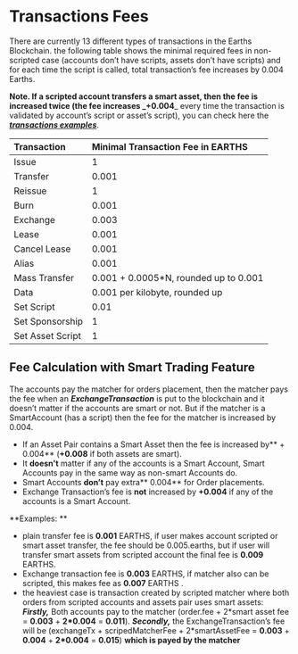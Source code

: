 # Transactions Fees

There are currently 13 different types of transactions in the Earths Blockchain. the following table shows the minimal required fees in non-scripted case \(accounts don’t have scripts, assets don’t have scripts\) and for each time the script is called, total transaction’s fee increases by 0.004 Earths.

**Note. **If a scripted account transfers a smart asset, then the fee is increased twice \(the fee increases _**+0.004**_ every time the transaction is validated by account’s script or asset’s script\), you can check here the [_**transactions examples**_](../earths-api-and-sdk/earths-node-rest-api/example-transactions.md).

| Transaction | Minimal Transaction Fee in EARTHS |
| :--- | :--- |
| Issue | 1 |
| Transfer | 0.001 |
| Reissue | 1 |
| Burn | 0.001 |
| Exchange | 0.003 |
| Lease | 0.001 |
| Cancel Lease | 0.001 |
| Alias | 0.001 |
| Mass Transfer | 0.001 + 0.0005\*N, rounded up to 0.001 |
| Data | 0.001 per kilobyte, rounded up |
| Set Script | 0.01 |
| Set Sponsorship | 1 |
| Set Asset Script | 1 |

## Fee Calculation with Smart Trading Feature

The accounts pay the matcher for orders placement, then the matcher pays the fee when an _**ExchangeTransaction**_ is put to the blockchain and it doesn’t matter if the accounts are smart or not. But if the matcher is a SmartAccount \(has a script\) then the fee for the matcher is increased by 0.004.

* If an Asset Pair contains a Smart Asset then the fee is increased by** + 0.004** \(**+0.008** if both assets are smart\).
* It **doesn't** matter if any of the accounts is a Smart Account, Smart Accounts pay in the same way as non-smart Accounts do.
* Smart Accounts **don’t** pay extra** 0.004** for Order placements.
* Exchange Transaction’s fee is **not** increased by **+0.004** if any of the accounts is a Smart Account.

**Examples: **

* plain transfer fee is **0.001** EARTHS, if user makes account scripted or smart asset transfer, the fee should be 0.005.earths, but if user will transfer smart assets from scripted account the final fee is **0.009** EARTHS.
* Exchange transaction fee is **0.003** EARTHS, if matcher also can be scripted, this makes fee as **0.007** EARTHS .
* the heaviest case is transaction created by scripted matcher where both orders from scripted accounts and assets pair uses smart assets: _**Firstly,**_ Both accounts pay to the matcher \(order.fee + 2\*smart asset fee = **0.003** + **2\*0.004** = **0.011**\).
  _**Secondly,**_ the ExchangeTransaction’s fee will be \(exchangeTx + scripedMatcherFee + 2\*smartAssetFee = **0.003** + **0.004** + **2\*0.004** = **0.015**\) **which is payed by the matcher**
